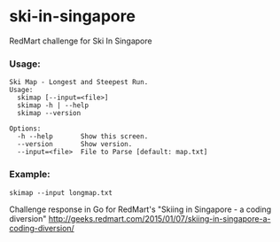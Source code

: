 # ski-in-singapore
RedMart challenge for Ski In Singapore

### Usage:
```
Ski Map - Longest and Steepest Run.
Usage:
  skimap [--input=<file>]
  skimap -h | --help
  skimap --version

Options:
  -h --help       Show this screen.
  --version       Show version.
  --input=<file>  File to Parse [default: map.txt]
```

### Example:
```
skimap --input longmap.txt
```

Challenge response in Go for RedMart's "Skiing in Singapore - a coding diversion"
http://geeks.redmart.com/2015/01/07/skiing-in-singapore-a-coding-diversion/
